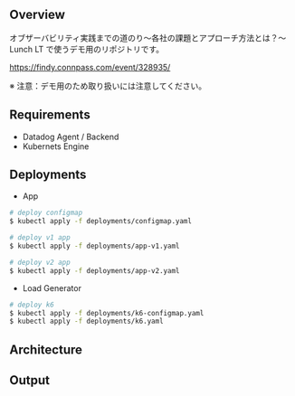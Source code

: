 ## Overview

オブザーバビリティ実践までの道のり〜各社の課題とアプローチ方法とは？〜 Lunch LT で使うデモ用のリポジトリです。

https://findy.connpass.com/event/328935/

※ 注意：デモ用のため取り扱いには注意してください。

## Requirements
- Datadog Agent / Backend
- Kubernets Engine

## Deployments
- App
```sh
# deploy configmap
$ kubectl apply -f deployments/configmap.yaml

# deploy v1 app 
$ kubectl apply -f deployments/app-v1.yaml

# deploy v2 app
$ kubectl apply -f deployments/app-v2.yaml
```

- Load Generator
```sh
# deploy k6
$ kubectl apply -f deployments/k6-configmap.yaml
$ kubectl apply -f deployments/k6.yaml
```

## Architecture

## Output